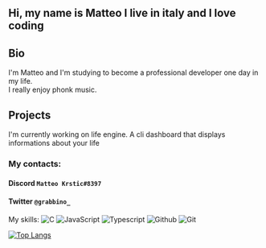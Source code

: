 
## Hi, my name is Matteo I live in italy and I love coding

## Bio

I'm Matteo and I'm studying to become a professional developer one day in my life. <br>
I really enjoy phonk music.

## Projects
I'm currently working on life engine. A cli dashboard that displays informations about your life

### My contacts:
#### Discord `Matteo Krstic#8397`
#### Twitter `@grabbino_`


My skills: ![C](https://img.shields.io/badge/-C-black?&logo=c) ![JavaScript](https://img.shields.io/badge/-Javascript-black?&logo=javascript) ![Typescript](https://img.shields.io/badge/-Typescript-black?&logo=typescript) ![Github](https://img.shields.io/badge/-Github-black?&logo=github) ![Git](https://img.shields.io/badge/-Git-black?&logo=git)



[![Top Langs](https://github-readme-stats.vercel.app/api/top-langs/?username=grabbino)](https://github.com/anuraghazra/github-readme-stats)
